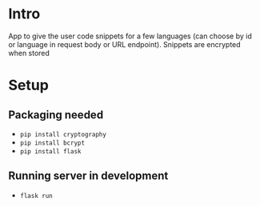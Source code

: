 
# Intro

App to give the user code snippets for a few languages (can choose by id or language in request body or URL endpoint). Snippets are encrypted when stored

# Setup

## Packaging needed

- `pip install cryptography`
- `pip install bcrypt`
- `pip install flask`

## Running server in development

- `flask run`
